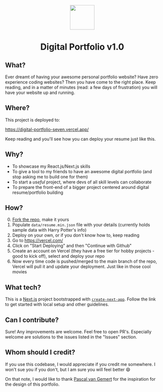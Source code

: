 <div align="center">
    <img src="https://freepngimg.com/thumb/paper_sheet/2-2-paper-sheet-transparent.png" height="80px"/>
    <h1>Digital Portfolio v1.0</h1>
</div>

## What?

Ever dreamt of having your awesome personal portfolio website? Have zero experience coding websites? Then you have come to the right place. Keep reading, and in a matter of minutes (read: a few days of frustration) you will have your website up and running.

## Where?

This project is deployed to: 

https://digital-portfolio-seven.vercel.app/ 

Keep reading and you'll see how you can deploy your resume just like this.

## Why?

- To showcase my React.js/Next.js skills
- To give a tool to my friends to have an awesome digital portfolio (and stop asking me to build one for them)
- To start a _useful_ project, where devs of all skill levels can collaborate
- To prepare the front-end of a bigger project centered around digital resume/portfolio building

## How?

0. [Fork the repo](https://docs.github.com/en/get-started/quickstart/fork-a-repo), make it yours
1. Populate `data/resume.min.json` file with your details (currently holds sample data with Harry Potter's info)
2. Deploy on your own, or if you don't know how to, keep reading
3. Go to https://vercel.com/
4. Click on "Start Deploying" and then "Continue with Github"
5. Create an account on Vercel (they have a free tier for hobby projects - good to kick off), select and deploy your repo
6. Now every time code is pushed/merged to the main branch of the repo, Vercel will pull it and update your deployment. Just like in those cool movies

## What tech?

This is a [Next.js](https://nextjs.org/) project bootstrapped with [`create-next-app`](https://github.com/vercel/next.js/tree/canary/packages/create-next-app). Follow the link to get started with local setup and other guidelines.

## Can I contribute?

Sure! Any improvements are welcome. Feel free to open PR's. Especially welcome are solutions to the issues listed in the "Issues" section.

## Whom should I credit?

If you use this codebase, I would appreciate if you credit me somewhere. I won't sue you if you don't, but I am sure you will feel better :smile:

On that note, I would like to thank [Pascal van Gemert](https://github.com/pascalvgemert/resume) for the inspiration for the design of this portfolio.